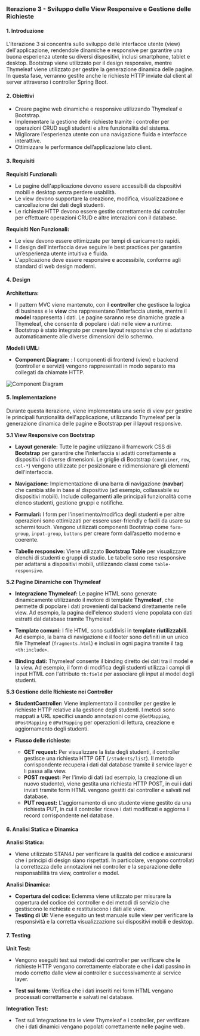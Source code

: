 ### **Iterazione 3 - Sviluppo delle View Responsive e Gestione delle Richieste**


#### **1. Introduzione**
L'Iterazione 3 si concentra sullo sviluppo delle interfacce utente (view) dell'applicazione, rendendole dinamiche e responsive per garantire una buona esperienza utente su diversi dispositivi, inclusi smartphone, tablet e desktop. Bootstrap viene utilizzato per il design responsive, mentre Thymeleaf viene utilizzato per gestire la generazione dinamica delle pagine. In questa fase, verranno gestite anche le richieste HTTP inviate dal client al server attraverso i controller Spring Boot.

#### **2. Obiettivi**
- Creare pagine web dinamiche e responsive utilizzando Thymeleaf e Bootstrap.
- Implementare la gestione delle richieste tramite i controller per operazioni CRUD sugli studenti e altre funzionalità del sistema.
- Migliorare l'esperienza utente con una navigazione fluida e interfacce interattive.
- Ottimizzare le performance dell’applicazione lato client.

#### **3. Requisiti**
**Requisiti Funzionali:**
- Le pagine dell'applicazione devono essere accessibili da dispositivi mobili e desktop senza perdere usabilità.
- Le view devono supportare la creazione, modifica, visualizzazione e cancellazione dei dati degli studenti.
- Le richieste HTTP devono essere gestite correttamente dai controller per effettuare operazioni CRUD e altre interazioni con il database.

**Requisiti Non Funzionali:**
- Le view devono essere ottimizzate per tempi di caricamento rapidi.
- Il design dell'interfaccia deve seguire le best practices per garantire un’esperienza utente intuitiva e fluida.
- L'applicazione deve essere responsive e accessibile, conforme agli standard di web design moderni.

#### **4. Design**
**Architettura:**
- Il pattern MVC viene mantenuto, con il **controller** che gestisce la logica di business e le **view** che rappresentano l'interfaccia utente, mentre il **model** rappresenta i dati. Le pagine saranno rese dinamiche grazie a Thymeleaf, che consente di popolare i dati nelle view a runtime.
- Bootstrap è stato integrato per creare layout responsive che si adattano automaticamente alle diverse dimensioni dello schermo.
  
**Modelli UML:**
- **Component Diagram:** : I componenti di frontend (view) e backend (controller e servizi) vengono rappresentati in modo separato ma collegati da chiamate HTTP.

![Component Diagram](https://www.planttext.com/api/plantuml/png/ZLGxRuCm4Dxv5LQcLYBg7aKeQlh8KBK8I9Sg0wKNOjN1w71QHLN_Umr4n8rzJfYGlmU-x-wODIf7jTkA8AZpuZClWOqUK5OAgeyH-mcOVjwUPCah5cjmnQPJTlKQleiTNBCewl44Ijuep1MNFjf2Ri43noZNNFWOAUHOR3o4PwducXVTHHgQPrSr7aU7Wxck7QKGW2isOOiiYrdyacRiHhGeMMzdi6m0JOpqmeu4QEKos3YaZ_TQkT5SLro3y71CwUiUTkJPEVGdbBZfK3hgpi84AAFA50U_nkpTwXThz4oRjftpi4I0wjXtN_2au2AI8qudrmxEIQF2SP5jHGhunOl3JAVX7eIGtsxp16hPS2LntxEJK69UbSuTC2yopD7mBMe9V9cVSVa__gUz8CKd2q2qnoztpF_bOch-BGTdq-W5EDDjoz9ixeJDa-KTapNWSPrcUeNQV_eV)

#### **5. Implementazione**
Durante questa iterazione, viene implementata una serie di view per gestire le principali funzionalità dell'applicazione, utilizzando Thymeleaf per la generazione dinamica delle pagine e Bootstrap per il layout responsive.

**5.1 View Responsive con Bootstrap**
- **Layout generale:** Tutte le pagine utilizzano il framework CSS di **Bootstrap** per garantire che l'interfaccia si adatti correttamente a dispositivi di diverse dimensioni. Le griglie di Bootstrap (`container`, `row`, `col-*`) vengono utilizzate per posizionare e ridimensionare gli elementi dell'interfaccia.
  
- **Navigazione:** Implementazione di una barra di navigazione (**navbar**) che cambia stile in base al dispositivo (ad esempio, collassabile su dispositivi mobili). Include collegamenti alle principali funzionalità come elenco studenti, gestione gruppi e notifiche.

- **Formulari:** I form per l'inserimento/modifica degli studenti e per altre operazioni sono ottimizzati per essere user-friendly e facili da usare su schermi touch. Vengono utilizzati componenti Bootstrap come `form-group`, `input-group`, `buttons` per creare form dall’aspetto moderno e coerente.

- **Tabelle responsive:** Viene utilizzato **Bootstrap Table** per visualizzare elenchi di studenti e gruppi di studio. Le tabelle sono rese responsive per adattarsi a dispositivi mobili, utilizzando classi come `table-responsive`.

**5.2 Pagine Dinamiche con Thymeleaf**
- **Integrazione Thymeleaf:** Le pagine HTML sono generate dinamicamente utilizzando il motore di template **Thymeleaf**, che permette di popolare i dati provenienti dal backend direttamente nelle view. Ad esempio, la pagina dell'elenco studenti viene popolata con dati estratti dal database tramite Thymeleaf.
  
- **Template comuni:** I file HTML sono suddivisi in **template riutilizzabili**. Ad esempio, la barra di navigazione e il footer sono definiti in un unico file Thymeleaf (`fragments.html`) e inclusi in ogni pagina tramite il tag `<th:include>`.
  
- **Binding dati:** Thymeleaf consente il binding diretto dei dati tra il model e la view. Ad esempio, il form di modifica degli studenti utilizza i campi di input HTML con l'attributo `th:field` per associare gli input al model degli studenti.

**5.3 Gestione delle Richieste nei Controller**
- **StudentController:** Viene implementato il controller per gestire le richieste HTTP relative alla gestione degli studenti. I metodi sono mappati a URL specifici usando annotazioni come `@GetMapping`, `@PostMapping` e `@PutMapping` per operazioni di lettura, creazione e aggiornamento degli studenti.
  
- **Flusso delle richieste:**
  - **GET request:** Per visualizzare la lista degli studenti, il controller gestisce una richiesta HTTP GET (`/students/list`). Il metodo corrispondente recupera i dati dal database tramite il service layer e li passa alla view.
  - **POST request:** Per l'invio di dati (ad esempio, la creazione di un nuovo studente), viene gestita una richiesta HTTP POST, in cui i dati inviati tramite form HTML vengono gestiti dal controller e salvati nel database.
  - **PUT request:** L'aggiornamento di uno studente viene gestito da una richiesta PUT, in cui il controller riceve i dati modificati e aggiorna il record corrispondente nel database.

#### **6. Analisi Statica e Dinamica**
**Analisi Statica:**
- Viene utilizzato STAN4J per verificare la qualità del codice e assicurarsi che i principi di design siano rispettati. In particolare, vengono controllati la correttezza delle annotazioni nei controller e la separazione delle responsabilità tra view, controller e model.

**Analisi Dinamica:**
- **Copertura del codice:** Eclemma viene utilizzato per misurare la copertura del codice dei controller e dei metodi di servizio che gestiscono le richieste e restituiscono i dati alle view.
- **Testing di UI:** Viene eseguito un test manuale sulle view per verificare la responsività e la corretta visualizzazione sui dispositivi mobili e desktop.

#### **7. Testing**
**Unit Test:**
- Vengono eseguiti test sui metodi dei controller per verificare che le richieste HTTP vengano correttamente elaborate e che i dati passino in modo corretto dalle view ai controller e successivamente al service layer.
  
- **Test sui form:** Verifica che i dati inseriti nei form HTML vengano processati correttamente e salvati nel database.

**Integration Test:**
- Test sull’integrazione tra le view Thymeleaf e i controller, per verificare che i dati dinamici vengano popolati correttamente nelle pagine web.

